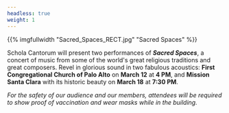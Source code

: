 ```yaml
---
headless: true
weight: 1
---
```


{{% imgfullwidth "Sacred_Spaces_RECT.jpg" "Sacred Spaces" %}}

Schola Cantorum will present two performances of _**Sacred Spaces**_, a concert of music from some of the world's great religious traditions and great composers. Revel in glorious sound in two fabulous acoustics: **First Congregational Church of Palo Alto** on **March 12** at **4 PM**, and **Mission Santa Clara** with its historic beauty on **March 18** at **7:30 PM**. 

_For the safety of our audience and our members, attendees will be required to show proof of vaccination and wear masks while in the building._
